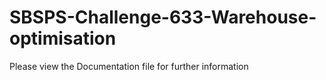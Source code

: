 # SBSPS-Challenge-633-Warehouse-optimisation

Please view the Documentation file for further information
